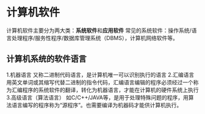 

# 计算机软件
计算机软件主要分为两大类：**系统软件**和**应用软件**
常见的系统软件：操作系统/语言处理程序/服务性程序/数据库管理系统（DBMS），计算机网络软件等。
## 计算机系统的软件语言
1.机器语言
又称二进制代码语言，是计算机唯一可以识别执行的语言
2.汇编语言
用英文单词或其缩写代替二进制的指令代码，汇编语言编辑的程序必须经过一个称为汇编程序的系统软件的翻译，转化为机器语言，才能在计算机的硬件系统上执行
3.高级语言（算法语言）
如C/C++/JAVA等，是用于处理特殊问题的程序，用算法语言编写的程序称为“源程序”。也需要编译为机器码才能供计算机执行。
<!--stackedit_data:
eyJoaXN0b3J5IjpbLTExMzYyNTczNDAsLTE5NTU5NDM2MjJdfQ
==
-->